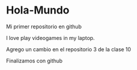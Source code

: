 # Hola-Mundo

Mi primer repositorio en github

I love play videogames in my laptop.

Agrego un cambio en el repositorio 3 de la clase 10

Finalizamos con github
